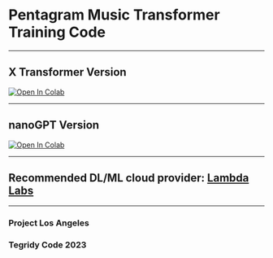 # Pentagram Music Transformer Training Code

***

## X Transformer Version

[![Open In Colab][colab-badge]][colab-notebook3]

[colab-notebook3]: <https://colab.research.google.com/github/asigalov61/Pentagram-Music-Transformer/blob/main/Training-Code/Pentagram_Music_Transformer_Maker_X.ipynb>
[colab-badge]: <https://colab.research.google.com/assets/colab-badge.svg>

***

## nanoGPT Version

[![Open In Colab][colab-badge]][colab-notebook2]

[colab-notebook2]: <https://colab.research.google.com/github/asigalov61/Pentagram-Music-Transformer/blob/main/Training-Code/Pentagram_Music_Transformer_Maker.ipynb>
[colab-badge]: <https://colab.research.google.com/assets/colab-badge.svg>

***

## Recommended DL/ML cloud provider: [Lambda Labs](https://lambdalabs.com/)

***

### Project Los Angeles
### Tegridy Code 2023
